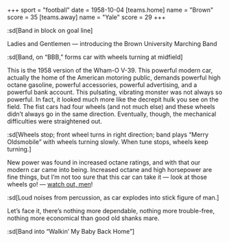 +++
sport = "football"
date = 1958-10-04
[teams.home]
name = "Brown"
score = 35
[teams.away]
name = "Yale"
score = 29
+++

:sd[Band in block on goal line]

Ladies and Gentlemen — introducing the Brown University Marching Band

:sd[Band, on “BBB,” forms car with wheels turning at midfield]

This is the 1958 version of the Wham-O V-39. This powerful modern car, actually the home of the American motoring public, demands powerful high octane gasoline, powerful accessories, powerful advertising, and a powerful bank account. This pulsating, vibrating monster was not always so powerful. In fact, it looked much more like the decrepit hulk you see on the field. The fist cars had four wheels (and not much else) and these wheels didn’t always go in the same direction. Eventually, though, the mechanical difficulties were straightened out.

:sd[Wheels stop; front wheel turns in right direction; band plays “Merry Oldsmobile” with wheels turning slowly. When tune stops, wheels keep turning.]

New power was found in increased octane ratings, and with that our modern car came into being. Increased octane and high horsepower are fine things, but I’m not too sure that this car can take it — look at those wheels go! — <u>watch out, men</u>!

:sd[Loud noises from percussion, as car explodes into stick figure of man.]

Let’s face it, there’s nothing more dependable, nothing more trouble-free, nothing more economical than good old shanks mare.

:sd[Band into “Walkin’ My Baby Back Home”]
